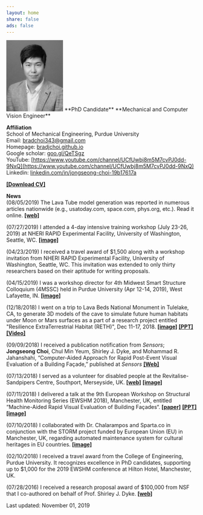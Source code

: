 ```yaml
---
layout: home
share: false
ads: false
---
```

 
<img src="selfie4.jpg" width="150">    
**PhD Candidate**     
**Mechanical and Computer Vision Engineer**

**Affiliation**   
School of Mechanical Engineering, Purdue University  
Email: bradchoi343@gmail.com   
Homepage: [bradjchoi.github.io](https://bradjchoi.github.io)    
Google scholar: [goo.gl/QeTSgz](https://goo.gl/QeTSgz)    
YouTube: [https://www.youtube.com/channel/UCfUwbj8m5M7cvPJ0dd-9NxQ](https://www.youtube.com/channel/UCfUwbj8m5M7cvPJ0dd-9NxQ)   
Linkedin: [linkedin.com/in/jongseong-choi-19b17617a](https://www.linkedin.com/in/jongseong-choi-19b17617a)

[**[Download CV]**](https://bradjchoi.github.io/Curriculum_Vitae_JongseongChoi.pdf)

**News**   
(08/05/2019) The Lava Tube model generation was reported in numerous articles nationwide (e.g., usatoday.com, space.com, phys.org, etc.). Read it online. [**[web]**](https://phys.org/news/2019-07-humans-lava-tubes-moon.html)     

(07/27/2019) I attended a 4-day intensive training workshop (July 23-26, 2019) at NHERI RAPID Experimental Facility, University of Washington, Seattle, WC. [**[image]**](https://bradjchoi.github.io/news_NHERI.jpg)

(04/23/2019) I received a travel award of $1,500 along with a workshop invitation from NHERI RAPID Experimental Facility, University of Washington, Seattle, WC. This invitation was extended to only thirty researchers based on their aptitude for writing proposals.

(04/15/2019) I was a workshop director for 4th Midwest Smart Structure Colloquium (4MSSC) held in Purdue University (Apr 12-14, 2019), West Lafayette, IN. [**[image]**](https://bradjchoi.github.io/news_4MSSC.jpg)

(12/18/2018) I went on a trip to Lava Beds National Monument in Tulelake, CA, to generate 3D models of the cave to simulate future human habitats under Moon or Mars surfaces as a part of a research project entitled "Resilience ExtraTerrestrial Habitat (RETH)", Dec 11-17, 2018. [**[image]**](https://bradjchoi.github.io/news_LavaTube.jpg) [**[PPT]**](https://bradjchoi.github.io/news_LavaTube.pdf) [**[Video]**](https://youtu.be/3PKLfVCvRDA)

(09/09/2018) I received a publication notification from *Sensors*;  
**Jongseong Choi**, Chul Min Yeum, Shirley J. Dyke, and Mohammad R. Jahanshahi, “Computer-Aided Approach for Rapid Post-Event Visual Evaluation of a Building Façade,” published at *Sensors* [**[Web]**](http://www.mdpi.com/1424-8220/18/9/3017)  

(07/13/2018)  I served as a volunteer for disabled people at the Revitalise-Sandpipers Centre, Southport, Merseyside, UK. [**[web]**](http://revitalise.org.uk/respite-holidays/our-centres/sandpipers/)   [**[image]**](https://bradjchoi.github.io/news_Revitalise.jpg)

(07/11/2018)  I delivered a talk at the 9th European Workshop on Structural Health Monitoring Series (EWSHM 2018), Manchester, UK, entitled “Machine-Aided Rapid Visual Evaluation of Building Façades“. [**[paper]**](https://www.ndt.net/search/docs.php3?showForm=off&id=23205) [**[PPT]**](https://bradjchoi.github.io/news_EWSHM2018_PPT.pdf) [**[image]**](https://bradjchoi.github.io/news_EWSHM2018.jpg)  

(07/10/2018)  I collaborated with Dr. Chalarampos and Sparta.co in conjunction with the STORM project funded by European Union (EU) in Manchester, UK, regarding automated maintenance system for cultural heritages in EU countries. [**[image]**](https://bradjchoi.github.io/news_STORM.jpg)

(02/10/2018)  I received a travel award from the College of Engineering, Purdue University. It recognizes excellence in PhD candidates, supporting up to $1,000 for the 2019 EWSHM conference at Hilton Hotel, Manchester, UK.

(07/28/2016)  I received a research proposal award of $100,000 from NSF that I co-authored on behalf of Prof. Shirley J. Dyke. [**[web]**](https://www.nsf.gov/awardsearch/showAward?AWD_ID=1645047)   

Last updated: November 01, 2019

